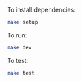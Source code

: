 To install dependencies:
```sh
make setup
```

To run:
```sh
make dev
```

To test:
```sh
make test
```

